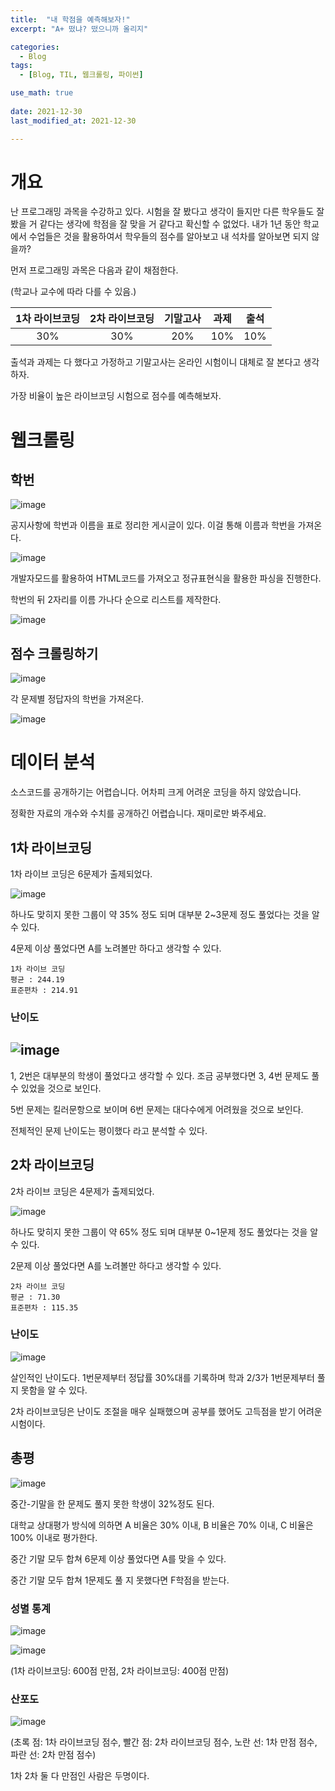 ```yaml
---
title:  "내 학점을 예측해보자!"
excerpt: "A+ 떴냐? 떴으니까 올리지"

categories:
  - Blog
tags:
  - [Blog, TIL, 웹크롤링, 파이썬]

use_math: true
 
date: 2021-12-30
last_modified_at: 2021-12-30

---
```


# 개요

난 프로그래밍 과목을 수강하고 있다. 시험을 잘 봤다고 생각이 들지만 다른 학우들도 잘 봤을 거 같다는 생각에 학점을 잘 맞을 거 같다고 확신할 수 없었다. 내가 1년 동안 학교에서 수업들은 것을 활용하여서 학우들의 점수를 알아보고 내 석차를 알아보면 되지 않을까?  



먼저 프로그래밍 과목은 다음과 같이 채점한다.    

(학교나 교수에 따라 다를 수 있음.)  

| 1차 라이브코딩 | 2차 라이브코딩 | 기말고사 | 과제 | 출석 |
| :------------: | :------------: | :------: | :--: | :--: |
|      30%       |      30%       |   20%    | 10%  | 10%  |

출석과 과제는 다 했다고 가정하고 기말고사는 온라인 시험이니 대체로 잘 본다고 생각하자.    

가장 비율이 높은 라이브코딩 시험으로 점수를 예측해보자.  

# 웹크롤링

## 학번

![image](https://user-images.githubusercontent.com/76248669/147703096-15db5f2c-be63-465f-92bd-4c594e04cdcc.png)

공지사항에 학번과 이름을 표로 정리한 게시글이 있다. 이걸 통해 이름과 학번을 가져온다.

![image](https://user-images.githubusercontent.com/76248669/147703294-b6ea33a5-dea7-4b42-b807-bd2ccead55c1.png)

개발자모드를 활용하여 HTML코드를 가져오고 정규표현식을 활용한 파싱을 진행한다.  

학번의 뒤 2자리를 이름 가나다 순으로 리스트를 제작한다.  

![image](https://user-images.githubusercontent.com/76248669/147703594-2de64020-2c3d-4baf-ae82-782d1154fbd3.png)

## 점수 크롤링하기

![image](https://user-images.githubusercontent.com/76248669/147709525-2a237ebf-e854-4dcb-9784-bbadbe375dfe.png)  

각 문제별 정답자의 학번을 가져온다.

![image](https://user-images.githubusercontent.com/76248669/147703974-17921312-7ae2-4fb4-bc15-572e19a2afba.png)

# 데이터 분석

소스코드를 공개하기는 어렵습니다. 어차피 크게 어려운 코딩을 하지 않았습니다.    

정확한 자료의 개수와 수치를 공개하긴 어렵습니다. 재미로만 봐주세요.    

## 1차 라이브코딩

1차 라이브 코딩은 6문제가 출제되었다.   

![image](https://user-images.githubusercontent.com/76248669/147704119-84dc6b57-1f9d-4d04-a4c7-332b318931e3.png)

하나도 맞히지 못한 그룹이 약 35% 정도 되며 대부분 2~3문제 정도 풀었다는 것을 알 수 있다.  

4문제 이상 풀었다면 A를 노려볼만 하다고 생각할 수 있다.  

```
1차 라이브 코딩
평균 : 244.19
표준편차 : 214.91
```

### 난이도

## ![image](https://user-images.githubusercontent.com/76248669/147705491-28a8c643-5478-4876-998d-07505a326e30.png)

1, 2번은 대부분의 학생이 풀었다고 생각할 수 있다. 조금 공부했다면 3, 4번 문제도 풀 수 있었을 것으로 보인다.   

5번 문제는 킬러문항으로 보이며 6번 문제는 대다수에게 어려웠을 것으로 보인다.   



전체적인 문제 난이도는 평이했다 라고 분석할 수 있다.  

## 2차 라이브코딩

2차 라이브 코딩은 4문제가 출제되었다. 

![image](https://user-images.githubusercontent.com/76248669/147704345-b7320370-67e7-4efc-a65a-8c22f5003abe.png)

하나도 맞히지 못한 그룹이 약 65% 정도 되며 대부분 0~1문제 정도 풀었다는 것을 알 수 있다.  

2문제 이상 풀었다면 A를 노려볼만 하다고 생각할 수 있다.   

```
2차 라이브 코딩
평균 : 71.30
표준편차 : 115.35
```

### 난이도

![image](https://user-images.githubusercontent.com/76248669/147705523-17c156e0-fae4-4245-b673-bae70ace4ed1.png)

살인적인 난이도다. 1번문제부터 정답률 30%대를 기록하며 학과 2/3가 1번문제부터 풀 지 못함을 알 수 있다.  

2차 라이브코딩은 난이도 조절을 매우 실패했으며 공부를 했어도 고득점을 받기 어려운 시험이다.  



## 총평

![image](https://user-images.githubusercontent.com/76248669/147708400-241b95eb-b779-42c0-a650-0629931ae9dd.png)

중간-기말을 한 문제도 풀지 못한 학생이 32%정도 된다.  

대학교 상대평가 방식에 의하면 A 비율은 30% 이내, B 비율은 70% 이내, C 비율은 100% 이내로 평가한다.   

중간 기말 모두 합쳐 6문제 이상 풀었다면 A를 맞을 수 있다.    

중간 기말 모두 합쳐 1문제도 풀 지 못했다면 F학점을 받는다.    

### 성별 통계

![image](https://user-images.githubusercontent.com/76248669/147708890-f23927f3-2908-43a6-9f04-b6b65dab0896.png)

![image](https://user-images.githubusercontent.com/76248669/147708945-014a4326-f990-4b55-82f7-1b94f74ffb20.png)

(1차 라이브코딩: 600점 만점, 2차 라이브코딩: 400점 만점)    

### 산포도

![image](https://user-images.githubusercontent.com/76248669/147709338-5c69a3ac-474c-4817-a5ea-f00ff93ca9ae.png)

(초록 점: 1차 라이브코딩 점수, 빨간 점: 2차 라이브코딩 점수, 노란 선: 1차 만점 점수, 파란 선: 2차 만점 점수)  

1차 2차 둘 다 만점인 사람은 두명이다.   

